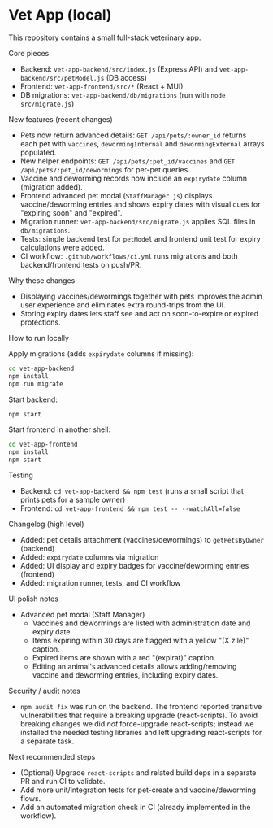 
# Vet App (local)

This repository contains a small full-stack veterinary app.

Core pieces
- Backend: `vet-app-backend/src/index.js` (Express API) and `vet-app-backend/src/petModel.js` (DB access)
- Frontend: `vet-app-frontend/src/*` (React + MUI)
- DB migrations: `vet-app-backend/db/migrations` (run with `node src/migrate.js`)

New features (recent changes)
- Pets now return advanced details: `GET /api/pets/:owner_id` returns each pet with `vaccines`, `dewormingInternal` and `dewormingExternal` arrays populated.
- New helper endpoints: `GET /api/pets/:pet_id/vaccines` and `GET /api/pets/:pet_id/dewormings` for per-pet queries.
- Vaccine and deworming records now include an `expirydate` column (migration added).
- Frontend advanced pet modal (`StaffManager.js`) displays vaccine/deworming entries and shows expiry dates with visual cues for "expiring soon" and "expired".
- Migration runner: `vet-app-backend/src/migrate.js` applies SQL files in `db/migrations`.
- Tests: simple backend test for `petModel` and frontend unit test for expiry calculations were added.
- CI workflow: `.github/workflows/ci.yml` runs migrations and both backend/frontend tests on push/PR.

Why these changes
- Displaying vaccines/dewormings together with pets improves the admin user experience and eliminates extra round-trips from the UI.
- Storing expiry dates lets staff see and act on soon-to-expire or expired protections.

How to run locally

Apply migrations (adds `expirydate` columns if missing):

```bash
cd vet-app-backend
npm install
npm run migrate
```

Start backend:

```bash
npm start
```

Start frontend in another shell:

```bash
cd vet-app-frontend
npm install
npm start
```

Testing
- Backend: `cd vet-app-backend && npm test` (runs a small script that prints pets for a sample owner)
- Frontend: `cd vet-app-frontend && npm test -- --watchAll=false`

Changelog (high level)
- Added: pet details attachment (vaccines/dewormings) to `getPetsByOwner` (backend)
- Added: `expirydate` columns via migration
- Added: UI display and expiry badges for vaccine/deworming entries (frontend)
- Added: migration runner, tests, and CI workflow

UI polish notes
- Advanced pet modal (Staff Manager)
	- Vaccines and dewormings are listed with administration date and expiry date.
	- Items expiring within 30 days are flagged with a yellow "(X zile)" caption.
	- Expired items are shown with a red "(expirat)" caption.
	- Editing an animal's advanced details allows adding/removing vaccine and deworming entries, including expiry dates.

Security / audit notes
- `npm audit fix` was run on the backend. The frontend reported transitive vulnerabilities that require a breaking upgrade (react-scripts). To avoid breaking changes we did *not* force-upgrade react-scripts; instead we installed the needed testing libraries and left upgrading react-scripts for a separate task.

Next recommended steps
- (Optional) Upgrade `react-scripts` and related build deps in a separate PR and run CI to validate.
- Add more unit/integration tests for pet-create and vaccine/deworming flows.
- Add an automated migration check in CI (already implemented in the workflow).
